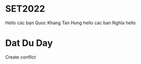 # SET2022
Hello các bạn
Quoc Khang
Tan Hung hello cac ban
Nghĩa hello
<h1>Dat Du Day </h1>

Create conflict